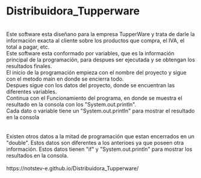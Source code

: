 # Distribuidora_Tupperware

<br>
Este software esta diseñano para la empresa TupperWare y trata de darle la información exacta al cliente sobre los productos que compra, el IVA, el total a pagar, etc.<br>
Este software esta conformado por variables, que es la información principal de la programación, para despues ser ejecutada y se obtengan los resultados finales.<br>
El inicio de la programación empieza con el nombre del proyecto y sigue con el metodo main en donde se encierra todo.<br>
Despues sigue con los datos del proyecto, donde se encuentran las diferentes variables.<br>
Continua con el Funcionamiento del programa, en donde se muestra el resultado en la consola con los "System.out.println".<br>
Cada dato o variable tiene un "System.out.println" para mostrar el resultado en la consola<br>
<br>
<br>
Existen otros datos a la mitad de programación que estan encerrados en un "double". Estos datos son diferentes a los anterioes ya que poseen otra información.
Estos datos tienen "if" y "System.out.println" para mostrar los resultados en la consola.
<br>
<br>
 https://notstev-e.github.io/Distribuidora_Tupperware/

